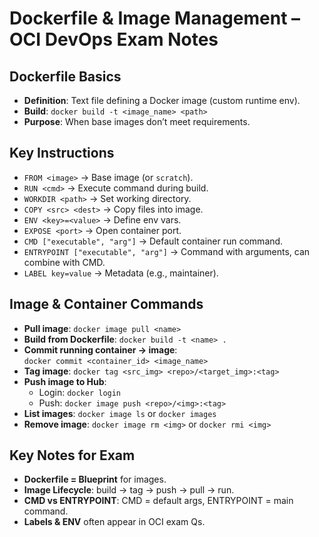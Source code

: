 # Dockerfile & Image Management – OCI DevOps Exam Notes

## Dockerfile Basics

- **Definition**: Text file defining a Docker image (custom runtime env).
- **Build**: `docker build -t <image_name> <path>`
- **Purpose**: When base images don’t meet requirements.

## Key Instructions

- `FROM <image>` → Base image (or `scratch`).
- `RUN <cmd>` → Execute command during build.
- `WORKDIR <path>` → Set working directory.
- `COPY <src> <dest>` → Copy files into image.
- `ENV <key>=<value>` → Define env vars.
- `EXPOSE <port>` → Open container port.
- `CMD ["executable", "arg"]` → Default container run command.
- `ENTRYPOINT ["executable", "arg"]` → Command with arguments, can combine with CMD.
- `LABEL key=value` → Metadata (e.g., maintainer).

## Image & Container Commands

- **Pull image**: `docker image pull <name>`
- **Build from Dockerfile**: `docker build -t <name> .`
- **Commit running container → image**:  
  `docker commit <container_id> <image_name>`
- **Tag image**: `docker tag <src_img> <repo>/<target_img>:<tag>`
- **Push image to Hub**:
  - Login: `docker login`
  - Push: `docker image push <repo>/<img>:<tag>`
- **List images**: `docker image ls` or `docker images`
- **Remove image**: `docker image rm <img>` or `docker rmi <img>`

## Key Notes for Exam

- **Dockerfile = Blueprint** for images.
- **Image Lifecycle**: build → tag → push → pull → run.
- **CMD vs ENTRYPOINT**: CMD = default args, ENTRYPOINT = main command.
- **Labels & ENV** often appear in OCI exam Qs.
